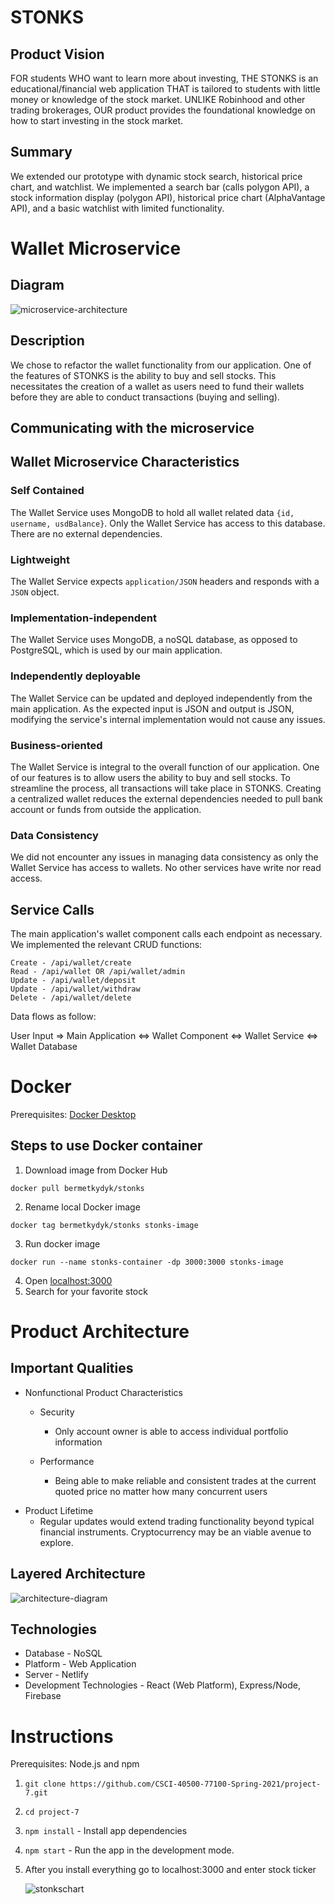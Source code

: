 # STONKS

## Product Vision

FOR students WHO want to learn more about investing, THE STONKS is an educational/financial web
application THAT is tailored to students with little money or knowledge of the stock market. UNLIKE Robinhood and other trading brokerages, OUR product provides the foundational knowledge on how to start investing in the stock market.

## Summary

We extended our prototype with dynamic stock search, historical price chart, and watchlist. We implemented a search bar (calls polygon API), a stock information display (polygon API), historical price chart (AlphaVantage API), and a basic watchlist with limited functionality.


# Wallet Microservice

## Diagram

![microservice-architecture](./images/microservice-architecture.png)

## Description

We chose to refactor the wallet functionality from our application. One of the features of STONKS is the ability to buy and sell stocks. This necessitates the creation of a wallet as users need to fund their wallets before they are able to conduct transactions (buying and selling).

## Communicating with the microservice

## Wallet Microservice Characteristics

### Self Contained

The Wallet Service uses MongoDB to hold all wallet related data `{id, username, usdBalance}`. Only the Wallet Service has access to this database. There are no external dependencies.

### Lightweight

The Wallet Service expects `application/JSON` headers and responds with a `JSON` object.

### Implementation-independent

The Wallet Service uses MongoDB, a noSQL database, as opposed to PostgreSQL, which is used by our main application.

### Independently deployable

The Wallet Service can be updated and deployed independently from the main application. As the expected input is JSON and output is JSON, modifying the service's internal implementation would not cause any issues.

### Business-oriented

The Wallet Service is integral to the overall function of our application. One of our features is to allow users the ability to buy and sell stocks. To streamline the process, all transactions will take place in STONKS. Creating a centralized wallet reduces the external dependencies needed to pull bank account or funds from outside the application.

### Data Consistency

We did not encounter any issues in managing data consistency as only the Wallet Service has access to wallets. No other services have write nor read access.

## Service Calls

The main application's wallet component calls each endpoint as necessary.
We implemented the relevant CRUD functions:

```
Create - /api/wallet/create
Read - /api/wallet OR /api/wallet/admin
Update - /api/wallet/deposit
Update - /api/wallet/withdraw
Delete - /api/wallet/delete
```

Data flows as follow:

User Input => Main Application <=> Wallet Component <=> Wallet Service <=> Wallet Database


# Docker

Prerequisites: [Docker Desktop](https://www.docker.com/products/docker-desktop)

## Steps to use Docker container

1. Download image from Docker Hub

`docker pull bermetkydyk/stonks`

2. Rename local Docker image

`docker tag bermetkydyk/stonks stonks-image`

3. Run docker image

`docker run --name stonks-container -dp 3000:3000 stonks-image`

4. Open [localhost:3000](http://localhost:3000)
5. Search for your favorite stock

# Product Architecture

## Important Qualities

- Nonfunctional Product Characteristics

  - Security

    - Only account owner is able to access individual portfolio information

  - Performance
    - Being able to make reliable and consistent trades at the current quoted price no matter how many concurrent users

* Product Lifetime
  - Regular updates would extend trading functionality beyond typical financial instruments. Cryptocurrency may be an viable avenue to explore.

## Layered Architecture

![architecture-diagram](./images/Architecture-Diagram.png)

## Technologies

- Database - NoSQL
- Platform - Web Application
- Server - Netlify
- Development Technologies - React (Web Platform), Express/Node, Firebase

# Instructions

Prerequisites: Node.js and npm

1. `git clone https://github.com/CSCI-40500-77100-Spring-2021/project-7.git`
2. `cd project-7`
3. `npm install` - Install app dependencies
4. `npm start` - Run the app in the development mode.
5. After you install everything go to localhost:3000 and enter stock ticker

   ![stonkschart](./images/prototype-extension.png)
